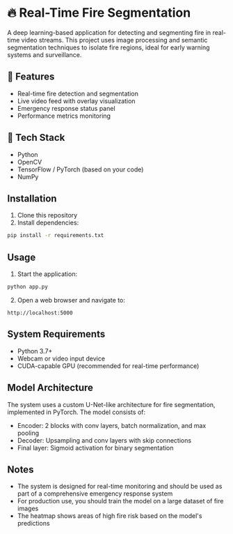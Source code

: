 # 🔥 Real-Time Fire Segmentation

A deep learning-based application for detecting and segmenting fire in real-time video streams. This project uses image processing and semantic segmentation techniques to isolate fire regions, ideal for early warning systems and surveillance. 

## 🚀 Features

- Real-time fire detection and segmentation
- Live video feed with overlay visualization
- Emergency response status panel
- Performance metrics monitoring

## 🧰 Tech Stack

- Python
- OpenCV
- TensorFlow / PyTorch (based on your code)
- NumPy

## Installation

1. Clone this repository
2. Install dependencies:
```bash
pip install -r requirements.txt
```

## Usage

1. Start the application:
```bash
python app.py
```

2. Open a web browser and navigate to:
```
http://localhost:5000
```

## System Requirements

- Python 3.7+
- Webcam or video input device
- CUDA-capable GPU (recommended for real-time performance)

## Model Architecture

The system uses a custom U-Net-like architecture for fire segmentation, implemented in PyTorch. The model consists of:
- Encoder: 2 blocks with conv layers, batch normalization, and max pooling
- Decoder: Upsampling and conv layers with skip connections
- Final layer: Sigmoid activation for binary segmentation

## Notes

- The system is designed for real-time monitoring and should be used as part of a comprehensive emergency response system
- For production use, you should train the model on a large dataset of fire images
- The heatmap shows areas of high fire risk based on the model's predictions
